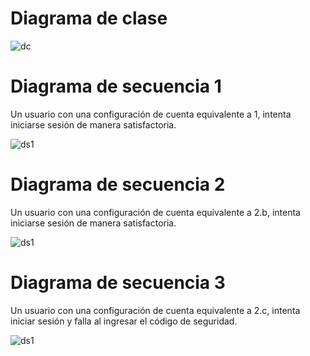# Diagrama de clase 

![dc](http://www.plantuml.com/plantuml/proxy?cache=no&src=https://raw.githubusercontent.com/fiuba/algo3_finales/master/2021-04-22/dc.plantuml)

# Diagrama de secuencia 1

Un usuario con una configuración de cuenta equivalente a 1, intenta iniciarse sesión de manera satisfactoria.

![ds1](http://www.plantuml.com/plantuml/proxy?cache=no&src=https://raw.githubusercontent.com/fiuba/algo3_finales/master/2021-04-22/ds_usuario_loguearse_con_password.plantuml)

# Diagrama de secuencia 2

Un usuario con una configuración de cuenta equivalente a 2.b, intenta iniciarse sesión de manera satisfactoria.

![ds1](http://www.plantuml.com/plantuml/proxy?cache=no&src=https://raw.githubusercontent.com/fiuba/algo3_finales/master/2021-04-22/ds_usuario_loguearse_con_multifactor_qr.plantuml)


# Diagrama de secuencia 3

Un usuario con una configuración de cuenta equivalente a 2.c, intenta iniciar sesión y falla al ingresar el código de seguridad.

![ds1](http://www.plantuml.com/plantuml/proxy?cache=no&src=https://raw.githubusercontent.com/fiuba/algo3_finales/master/2021-04-22/ds_usuario_loguearse_con_multifactor_dos_pasos.plantuml)
